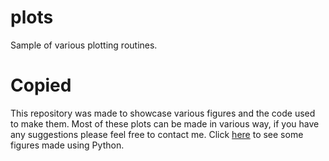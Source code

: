 # plots
Sample of various plotting routines.

# Copied
This repository was made to showcase various figures and the code used to make them.  Most of these plots can be made in various way, if you have any suggestions please feel free to contact me. Click [here](https://github.com/cmutnik/plots/tree/master/Python) to see some figures made using Python.

